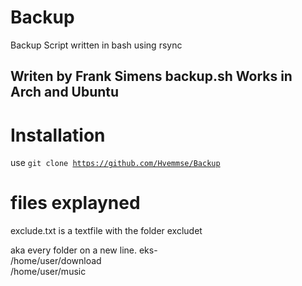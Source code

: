 # Backup
Backup Script written in bash using rsync


## Writen by Frank Simens backup.sh Works in Arch and Ubuntu
# Installation
use 
<code>git clone https://github.com/Hvemmse/Backup</code>

# files explayned

exclude.txt is a textfile with the folder excludet

aka every folder on a new line. 
eks-<br>
/home/user/download<br>
/home/user/music
